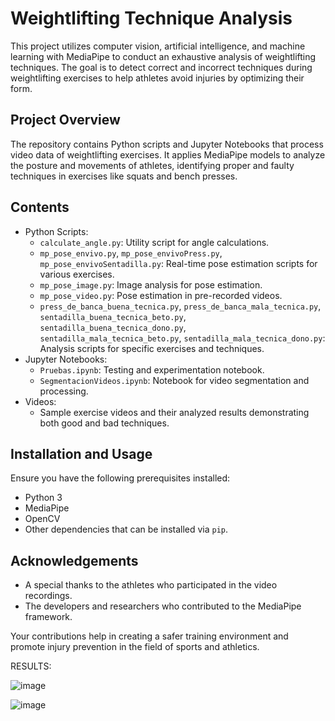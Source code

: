 # Weightlifting Technique Analysis

This project utilizes computer vision, artificial intelligence, and machine learning with MediaPipe to conduct an exhaustive analysis of weightlifting techniques. The goal is to detect correct and incorrect techniques during weightlifting exercises to help athletes avoid injuries by optimizing their form.

## Project Overview

The repository contains Python scripts and Jupyter Notebooks that process video data of weightlifting exercises. It applies MediaPipe models to analyze the posture and movements of athletes, identifying proper and faulty techniques in exercises like squats and bench presses.

## Contents

- Python Scripts:
  - `calculate_angle.py`: Utility script for angle calculations.
  - `mp_pose_envivo.py`, `mp_pose_envivoPress.py`, `mp_pose_envivoSentadilla.py`: Real-time pose estimation scripts for various exercises.
  - `mp_pose_image.py`: Image analysis for pose estimation.
  - `mp_pose_video.py`: Pose estimation in pre-recorded videos.
  - `press_de_banca_buena_tecnica.py`, `press_de_banca_mala_tecnica.py`, `sentadilla_buena_tecnica_beto.py`, `sentadilla_buena_tecnica_dono.py`, `sentadilla_mala_tecnica_beto.py`, `sentadilla_mala_tecnica_dono.py`: Analysis scripts for specific exercises and techniques.
- Jupyter Notebooks:
  - `Pruebas.ipynb`: Testing and experimentation notebook.
  - `SegmentacionVideos.ipynb`: Notebook for video segmentation and processing.
- Videos:
  - Sample exercise videos and their analyzed results demonstrating both good and bad techniques.

## Installation and Usage

Ensure you have the following prerequisites installed:
- Python 3
- MediaPipe
- OpenCV
- Other dependencies that can be installed via `pip`.

## Acknowledgements

- A special thanks to the athletes who participated in the video recordings.
- The developers and researchers who contributed to the MediaPipe framework.

Your contributions help in creating a safer training environment and promote injury prevention in the field of sports and athletics.

RESULTS:


![image](https://github.com/BraulioAlejandroNavarreteHorta/WeightliftingTechniqueAnalysis/assets/133619100/a4b9be96-2321-4a96-8d0a-3f4fc546e6ca)


![image](https://github.com/BraulioAlejandroNavarreteHorta/WeightliftingTechniqueAnalysis/assets/133619100/910a4378-ff6c-4b7b-bdce-fdedee774ee1)

